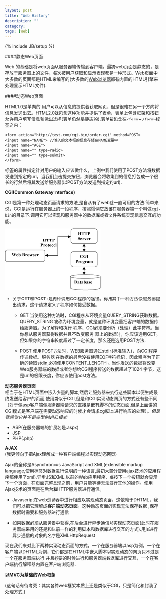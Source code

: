 ```yaml
---
layout: post
title: "Web History"
description: ""
category: 
tags: [Web]
---
```

{% include JB/setup %}

####静态Web页面

Web 的基础是将web页面从服务器端传输到客户端。最初web页面是静态的，是存放于服务器上的文件，每次被用户获取和显示表现都是一种形式。Web页面中大多数的页面都是HTML来编写的(大多数的[Web浏览器](http://en.wikipedia.org/wiki/Web_browser_engine)都有内置的HTML引擎来处理显示HTML文件).
<!--more-->

####动态Web页面

HTML1.0是单向的.用户可以从信息的提供着获取网页，但是很难在另一个方向将信息发送出去。HTML2.0就包含这种功能并提供了表单，表单上包含框架和按钮允许用户填写信息和做出选择(表单仍然是静态的),表单被包含在`<form></form>`标签之内：

    <form action="http://test.com/cgi-bin/order.cgi" method=POST>
    <input name="NAME"> //输入的文本框的信息存储在NAME变量中
    <input name="AGE">
    <input name="" type=radio>
    <input name="" type=submit>
    </form>
标签的属性指定针对用户的输入应该做什么，上例中我们使用了POST方法将数据发送到指定的url，当我们点击提交按钮，浏览器会将收集到的信息打包成一个很长的行然后将其发送给服务器(以POST方法发送到指定的url).

**CGI(Common Gateway Interface)**   

CGI是第一种处理动态页面请求的方法,是自从有了web就一直可用的方法.简单来说，CGI是运行在服务器上的一段程序，按照惯例它放置在服务器端一个叫做`cgi-bin`的目录下.调用它可以实现和服务器中的数据库或者文件系统实现信息交互的功能。

<img src="/images/cgi.gif"/>

* 关于GET和POST :是两种调用CGI程序的途径。你用其中一种方法像服务器提出请求，这个请求定义了程序如何接受数据。

  * GET 当使用这种方法时，CGI程序从环境变量QUERY_STRING获取数据。QUERY_STRING 被称为环境变量，就是这种环境变量把客户端的数据传给服务器。为了解释和执行 程序，CGI必须要分析（处理）此字符串。当你想从服务器获得数据并且不改变服务 器上的数据时，你应该选用GET。但如果你的字符串长度超过了一定长度，那么还是选用POST方法.
  
  * POST 使用POST方法时，WEB服务器通过stdin(标准输入)，向CGI程序传送数据。服务器 在数据的最后没有使用EOF字符标记，因此程序为了正确的读取stdin,必须使用CONTENT_LENGTH 。当你发送的数据将改变Web服务器端的数据或者你想给CGI程序传送的数据超过了1024 字节，这是url的极限长度，你应该使用post方法。

**动态服务器页面**  
相当于在HTML页面中嵌入少量的脚本,然后让服务器来执行这些脚本以便生成最终发送给客户的页面,使用类似于CGI,但是和CGI实现动态网页的方式还有些不同（对于像asp客户端像服务器端请求的直接是嵌有脚本的动态页面,但是上面讲的CGI模式是客户端在需要动态响应的时候才会请求cgi脚本进行响应的处理）。*但是我感觉它并不是典型的MVC模式*

* ASP(在服务器端的扩展名是.aspx)
* JSP
* PHP(.php)

**AJAX**  
(我更倾向于把Ajax理解成一种客户端编程以实现动态网页)

Ajax的全称是Asynchronous JavaScript and XML(extensible markup language,使用标签对数据进行说明的一种语言,最初大部分使用ajax技术的应用程序都使用了xml),异步JS和XML.以前的Web应用程序，每按下一个按钮就会显示下一个页面，在页面完整呈现之前，用户只能等待无法进行其他的操作。使用Ajax技术的页面是在后台和HTTP服务器进行通信。

* Javascript在web浏览器中进行相应以实现动态页面，这依赖于DHTML，我们可以把它理解成**客户端动态页面**。这种动态页面的实现无法保存数据 ,保存数据时需要和服务器进行通信  

* 如果数据必须从服务器中获得,在后台进行异步通信以实现动态页面(此时在服务器端采用的还是和以前一样的利用脚本和数据库进行交互的方式).用js进行异步通信的对象的名字是XMLHttpRequest

现在我们来对比下两种实现动态页面的方式，一个在服务器端以asp为例，一个在客户端以DHTML为例，它们都是在HTML中嵌入脚本以实现动态的网页只不过是一个在服务器端执行    并且必要的时候进行和服务器端数据库进行交互，一个在客户端执行解释器内置在客户端浏览器.

**以MVC为基础的Web框架**

(这句话有待考究：其实各种web框架本质上还是类似于CGI，只是简化和封装了处理方式.)






























